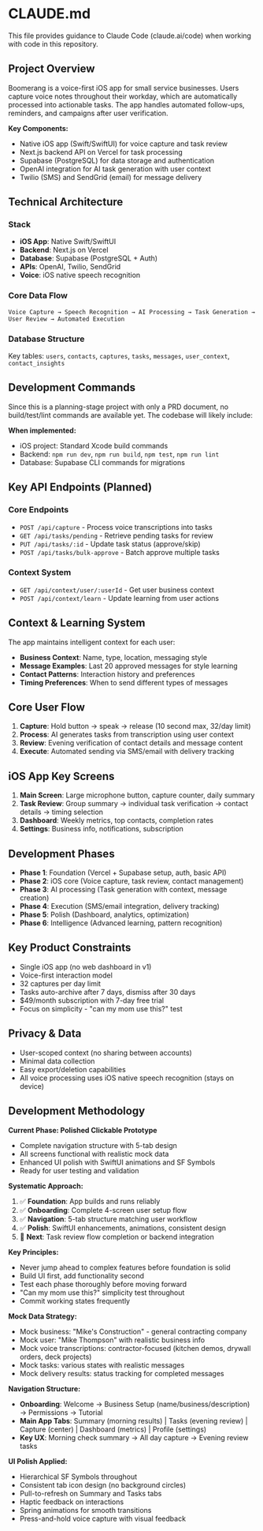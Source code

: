 # CLAUDE.md

This file provides guidance to Claude Code (claude.ai/code) when working with code in this repository.

## Project Overview

Boomerang is a voice-first iOS app for small service businesses. Users capture voice notes throughout their workday, which are automatically processed into actionable tasks. The app handles automated follow-ups, reminders, and campaigns after user verification.

**Key Components:**
- Native iOS app (Swift/SwiftUI) for voice capture and task review
- Next.js backend API on Vercel for task processing
- Supabase (PostgreSQL) for data storage and authentication
- OpenAI integration for AI task generation with user context
- Twilio (SMS) and SendGrid (email) for message delivery

## Technical Architecture

### Stack
- **iOS App**: Native Swift/SwiftUI
- **Backend**: Next.js on Vercel  
- **Database**: Supabase (PostgreSQL + Auth)
- **APIs**: OpenAI, Twilio, SendGrid
- **Voice**: iOS native speech recognition

### Core Data Flow
```
Voice Capture → Speech Recognition → AI Processing → Task Generation → User Review → Automated Execution
```

### Database Structure
Key tables: `users`, `contacts`, `captures`, `tasks`, `messages`, `user_context`, `contact_insights`

## Development Commands

Since this is a planning-stage project with only a PRD document, no build/test/lint commands are available yet. The codebase will likely include:

**When implemented:**
- iOS project: Standard Xcode build commands
- Backend: `npm run dev`, `npm run build`, `npm test`, `npm run lint`
- Database: Supabase CLI commands for migrations

## Key API Endpoints (Planned)

### Core Endpoints
- `POST /api/capture` - Process voice transcriptions into tasks
- `GET /api/tasks/pending` - Retrieve pending tasks for review
- `PUT /api/tasks/:id` - Update task status (approve/skip)
- `POST /api/tasks/bulk-approve` - Batch approve multiple tasks

### Context System
- `GET /api/context/user/:userId` - Get user business context
- `POST /api/context/learn` - Update learning from user actions

## Context & Learning System

The app maintains intelligent context for each user:
- **Business Context**: Name, type, location, messaging style
- **Message Examples**: Last 20 approved messages for style learning
- **Contact Patterns**: Interaction history and preferences
- **Timing Preferences**: When to send different types of messages

## Core User Flow

1. **Capture**: Hold button → speak → release (10 second max, 32/day limit)
2. **Process**: AI generates tasks from transcription using user context
3. **Review**: Evening verification of contact details and message content
4. **Execute**: Automated sending via SMS/email with delivery tracking

## iOS App Key Screens

1. **Main Screen**: Large microphone button, capture counter, daily summary
2. **Task Review**: Group summary → individual task verification → contact details → timing selection
3. **Dashboard**: Weekly metrics, top contacts, completion rates
4. **Settings**: Business info, notifications, subscription

## Development Phases

- **Phase 1**: Foundation (Vercel + Supabase setup, auth, basic API)
- **Phase 2**: iOS core (Voice capture, task review, contact management)
- **Phase 3**: AI processing (Task generation with context, message creation)
- **Phase 4**: Execution (SMS/email integration, delivery tracking)
- **Phase 5**: Polish (Dashboard, analytics, optimization)
- **Phase 6**: Intelligence (Advanced learning, pattern recognition)

## Key Product Constraints

- Single iOS app (no web dashboard in v1)
- Voice-first interaction model
- 32 captures per day limit
- Tasks auto-archive after 7 days, dismiss after 30 days
- $49/month subscription with 7-day free trial
- Focus on simplicity - "can my mom use this?" test

## Privacy & Data

- User-scoped context (no sharing between accounts)
- Minimal data collection
- Easy export/deletion capabilities
- All voice processing uses iOS native speech recognition (stays on device)

## Development Methodology

**Current Phase: Polished Clickable Prototype**
- Complete navigation structure with 5-tab design
- All screens functional with realistic mock data
- Enhanced UI polish with SwiftUI animations and SF Symbols
- Ready for user testing and validation

**Systematic Approach:**
1. ✅ **Foundation**: App builds and runs reliably
2. ✅ **Onboarding**: Complete 4-screen user setup flow
3. ✅ **Navigation**: 5-tab structure matching user workflow
4. ✅ **Polish**: SwiftUI enhancements, animations, consistent design
5. 🎯 **Next**: Task review flow completion or backend integration

**Key Principles:**
- Never jump ahead to complex features before foundation is solid
- Build UI first, add functionality second
- Test each phase thoroughly before moving forward
- "Can my mom use this?" simplicity test throughout
- Commit working states frequently

**Mock Data Strategy:**
- Mock business: "Mike's Construction" - general contracting company
- Mock user: "Mike Thompson" with realistic business info
- Mock voice transcriptions: contractor-focused (kitchen demos, drywall orders, deck projects)
- Mock tasks: various states with realistic messages
- Mock delivery results: status tracking for completed messages

**Navigation Structure:**
- **Onboarding**: Welcome → Business Setup (name/business/description) → Permissions → Tutorial
- **Main App Tabs**: Summary (morning results) | Tasks (evening review) | Capture (center) | Dashboard (metrics) | Profile (settings)
- **Key UX**: Morning check summary → All day capture → Evening review tasks

**UI Polish Applied:**
- Hierarchical SF Symbols throughout
- Consistent tab icon design (no background circles)
- Pull-to-refresh on Summary and Tasks tabs
- Haptic feedback on interactions
- Spring animations for smooth transitions
- Press-and-hold voice capture with visual feedback